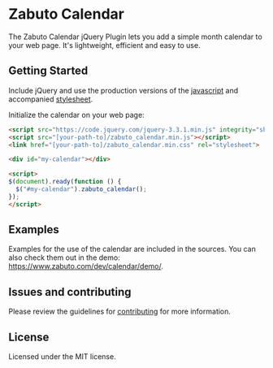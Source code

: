 # Zabuto Calendar

The Zabuto Calendar jQuery Plugin lets you add a simple month calendar to your web page. It's lightweight, efficient and easy to use.


## Getting Started
Include jQuery and use the production versions of the [javascript] and accompanied [stylesheet].

[javascript]: https://raw.githubusercontent.com/zabuto/calendar/develop/dist/zabuto_calendar.min.js
[stylesheet]: https://raw.githubusercontent.com/zabuto/calendar/develop/dist/zabuto_calendar.min.css

Initialize the calendar on your web page:

```html
<script src="https://code.jquery.com/jquery-3.3.1.min.js" integrity="sha256-FgpCb/KJQlLNfOu91ta32o/NMZxltwRo8QtmkMRdAu8=" crossorigin="anonymous"></script>
<script src="[your-path-to]/zabuto_calendar.min.js"></script>
<link href="[your-path-to]/zabuto_calendar.min.css" rel="stylesheet">

<div id="my-calendar"></div>

<script>
$(document).ready(function () {
  $("#my-calendar").zabuto_calendar();
});
</script>
```
## Examples
Examples for the use of the calendar are included in the sources. You can also check them out in the demo: https://www.zabuto.com/dev/calendar/demo/.

## Issues and contributing
Please review the guidelines for [contributing](CONTRIBUTING.md) for more information.

## License
Licensed under the MIT license.
